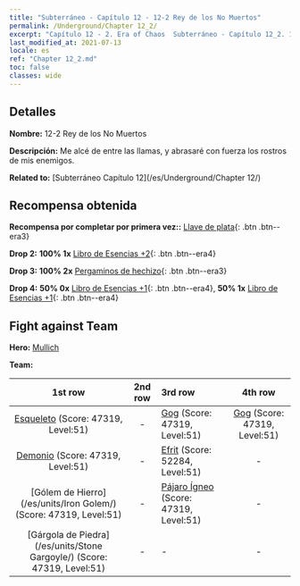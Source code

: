 ```yaml
---
title: "Subterráneo - Capítulo 12 - 12-2 Rey de los No Muertos"
permalink: /Underground/Chapter 12_2/
excerpt: "Capítulo 12 - 2. Era of Chaos  Subterráneo - Capítulo 12_2. 12-2 Rey de los No Muertos"
last_modified_at: 2021-07-13
locale: es
ref: "Chapter 12_2.md"
toc: false
classes: wide
---
```


## Detalles

 **Nombre:** 12-2 Rey de los No Muertos

 **Descripción:** Me alcé de entre las llamas, y abrasaré con fuerza los rostros de mis enemigos.

 **Related to:** [Subterráneo Capítulo 12](/es/Underground/Chapter 12/)

## Recompensa obtenida

 **Recompensa por completar por primera vez::** [Llave de plata](/ItemsES/con_693/){: .btn .btn--era3}

 **Drop 2:** **100% 1x** [Libro de Esencias +2](/ItemsES/mat_53/){: .btn .btn--era4}

 **Drop 3:** **100% 2x** [Pergaminos de hechizo](/ItemsES/con_694/){: .btn .btn--era3}

 **Drop 4:** **50% 0x** [Libro de Esencias +1](/ItemsES/mat_46/){: .btn .btn--era4}, **50% 1x** [Libro de Esencias +1](/ItemsES/mat_46/){: .btn .btn--era4}


## Fight against Team
 **Hero:** [Mullich](/es/heroes/Mullich/)

 **Team:**


  | 1st row | 2nd row | 3rd row | 4th row |
  |:----:|:----:|:----|:----:|
  | [Esqueleto](/es/units/Skeleton/) (Score: 47319, Level:51)  | - | [Gog](/es/units/Gog/) (Score: 47319, Level:51)  | [Gog](/es/units/Gog/) (Score: 47319, Level:51)  |
  | [Demonio](/es/units/Demon/) (Score: 47319, Level:51)  | - | [Efrit](/es/units/Efreeti/) (Score: 52284, Level:51)  | - |
  | [Gólem de Hierro](/es/units/Iron Golem/) (Score: 47319, Level:51)  | - | [Pájaro Ígneo](/es/units/Firebird/) (Score: 47319, Level:51)  | - |
  | [Gárgola de Piedra](/es/units/Stone Gargoyle/) (Score: 47319, Level:51)  | - | - | - |


